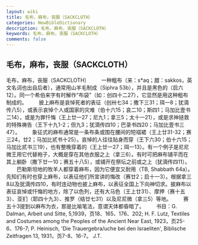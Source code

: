 ```yaml
---
layout: wiki
title: 毛布，麻布，丧服（SACKCLOTH）
categories: NewBibleDictionary
description: 毛布，麻布，丧服（SACKCLOTH）
keywords: 毛布，麻布，丧服（SACKCLOTH）
comments: false
---
```


## 毛布，麻布，丧服（SACKCLOTH）



毛布，麻布，丧服（SACKCLOTH）
　　一种粗布（来：s*aq；腊：sakkos，英文名词也出自后者），通常用山羊毛制成（Siphra 53b），并且是黑色的（启六12）。同一个希伯来字有时解作“布袋”（如：创四十二27），它显然是用这种粗布制成的。
　　披上麻布是哀悼死者的表征（创卅七34；撒下三31；珥一8；犹滴传八5），或表示哀悼个人或国家的灾难（伯十六15；哀二10；斯四1；马加比壹书二14），或是为罪忏悔（王上廿一27；尼九1；拿三5；太十一21），或是求神拯救的特殊祷告（王下十九1-2；但九3；犹滴传四10；巴录书四20；马加比壹书三47）。
　　象征式的麻布通常是一条布条或围在腰间的短褶裙（王上廿31-32；赛三24，廿2；马加比贰书十25）。哀悼的人往往贴身而穿（王下六30；伯十六15；马加比贰书三19），也有整晚穿着的（王上廿一27；珥一13）。有一个例子是尼尼微王用它代替袍子，大概是穿在其他衣服之上（拿三6）。有时可把麻布铺平而在其上躺卧（撒下廿一10；赛五十八5），或铺开在祭坛之前或之上（犹滴传四11）。
　　巴勒斯坦地的牧羊人都穿着麻布，因为它便宜又耐用（TB, Shabbath 64a）。先知们有时也穿上麻布，以表征他们所宣讲的悔改（赛廿2；启十一3）。根据拿三8以及犹滴传四10，有时连动物也披上麻布，以表征全国上下向神切求。披麻布以表征哀悼或忏悔的地方，除了以色列，还有大马色（王上廿31）、摩押（赛十五3）、亚扪（耶四十九3）、推罗（结廿七31）以及尼尼微（拿三5）等地。
　　赛五十3提到以麻布为衣，那是比喻笔法，意谓天体都昏暗了。
　　书目：G. Dalman, Arbeit und Sitte, 5,1939，页18、165、176、202; H. F. Lutz, Textiles and Costumes among the Peoples of
the Ancient Near East, 1923，页25-6、176-7; P. Heinisch, 'Die
Trauergebra/uche bei den Israeliten', Biblische
Zeitfragen 13, 1931，页7-8、16-7。
J.T.




